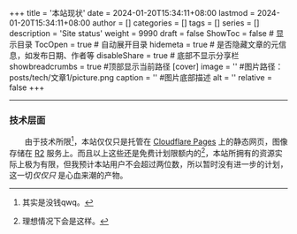 +++
title = '本站现状'
date = 2024-01-20T15:34:11+08:00
lastmod = 2024-01-20T15:34:11+08:00
author = []
categories = []
tags = []
series = []
description = 'Site status'
weight = 9990
draft = false
ShowToc = false  # 显示目录
TocOpen = true # 自动展开目录
hidemeta = true # 是否隐藏文章的元信息，如发布日期、作者等
disableShare = true # 底部不显示分享栏
showbreadcrumbs = true #顶部显示当前路径
[cover]
    image = '' #图片路径：posts/tech/文章1/picture.png
    caption = '' #图片底部描述
    alt = ''
    relative = false
+++


----
### 技术层面

&emsp;&emsp;由于技术所限[^1]，本站仅仅只是托管在 [Cloudflare Pages][pages_doc] 上的静态网页，图像存储在 [R2][r2_doc] 服务上。而且以上这些还是免费计划限额内的[^2]，本站所拥有的资源实际上极为有限，但我预计本站用户不会超过两位数，所以暂时没有进一步的计划，这一切*仅仅只* 是心血来潮的产物。

[pages_doc]: https://developers.cloudflare.com/pages/
[r2_doc]: https://developers.cloudflare.com/r2/

[^1]: 其实是没钱qwq。
[^2]: 理想情况下会是这样。

